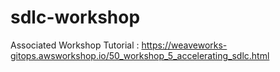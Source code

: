 # sdlc-workshop

Associated Workshop Tutorial : https://weaveworks-gitops.awsworkshop.io/50_workshop_5_accelerating_sdlc.html

